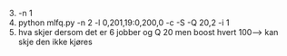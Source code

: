3) -n 1
4) python mlfq.py -n 2 -l 0,201,19:0,200,0 -c -S -Q 20,2 -i 1
5) hva skjer dersom det er 6 jobber og Q 20 men boost hvert 100--> kan skje den ikke kjøres
